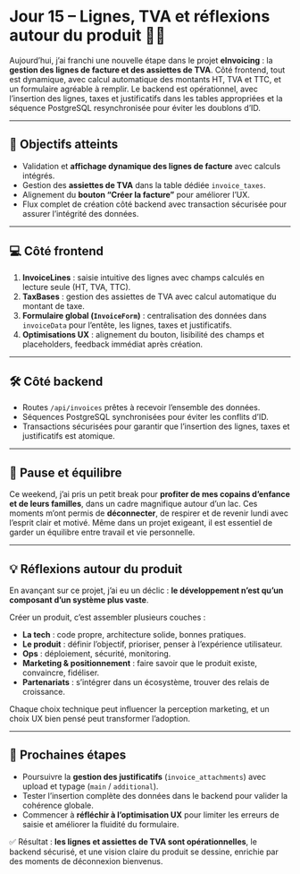 # Jour 15 – Lignes, TVA et réflexions autour du produit 🧾🌿

Aujourd’hui, j’ai franchi une nouvelle étape dans le projet **eInvoicing** : la **gestion des lignes de facture et des assiettes de TVA**. Côté frontend, tout est dynamique, avec calcul automatique des montants HT, TVA et TTC, et un formulaire agréable à remplir. Le backend est opérationnel, avec l’insertion des lignes, taxes et justificatifs dans les tables appropriées et la séquence PostgreSQL resynchronisée pour éviter les doublons d’ID.

---

## 🎯 Objectifs atteints

- Validation et **affichage dynamique des lignes de facture** avec calculs intégrés.  
- Gestion des **assiettes de TVA** dans la table dédiée `invoice_taxes`.  
- Alignement du **bouton “Créer la facture”** pour améliorer l’UX.  
- Flux complet de création côté backend avec transaction sécurisée pour assurer l’intégrité des données.

---

## 💻 Côté frontend

1. **InvoiceLines** : saisie intuitive des lignes avec champs calculés en lecture seule (HT, TVA, TTC).  
2. **TaxBases** : gestion des assiettes de TVA avec calcul automatique du montant de taxe.  
3. **Formulaire global (`InvoiceForm`)** : centralisation des données dans `invoiceData` pour l’entête, les lignes, taxes et justificatifs.  
4. **Optimisations UX** : alignement du bouton, lisibilité des champs et placeholders, feedback immédiat après création.  

---

## 🛠 Côté backend

- Routes `/api/invoices` prêtes à recevoir l’ensemble des données.  
- Séquences PostgreSQL synchronisées pour éviter les conflits d’ID.  
- Transactions sécurisées pour garantir que l’insertion des lignes, taxes et justificatifs est atomique.  

---

## 🌿 Pause et équilibre

Ce weekend, j’ai pris un petit break pour **profiter de mes copains d’enfance et de leurs familles**, dans un cadre magnifique autour d’un lac. Ces moments m’ont permis de **déconnecter**, de respirer et de revenir lundi avec l’esprit clair et motivé. Même dans un projet exigeant, il est essentiel de garder un équilibre entre travail et vie personnelle.

---

## 💡 Réflexions autour du produit

En avançant sur ce projet, j’ai eu un déclic : **le développement n’est qu’un composant d’un système plus vaste**.  

Créer un produit, c’est assembler plusieurs couches :  

- **La tech** : code propre, architecture solide, bonnes pratiques.  
- **Le produit** : définir l’objectif, prioriser, penser à l’expérience utilisateur.  
- **Ops** : déploiement, sécurité, monitoring.  
- **Marketing & positionnement** : faire savoir que le produit existe, convaincre, fidéliser.  
- **Partenariats** : s’intégrer dans un écosystème, trouver des relais de croissance.  

Chaque choix technique peut influencer la perception marketing, et un choix UX bien pensé peut transformer l’adoption.

---

## 🚀 Prochaines étapes

- Poursuivre la **gestion des justificatifs** (`invoice_attachments`) avec upload et typage (`main` / `additional`).  
- Tester l’insertion complète des données dans le backend pour valider la cohérence globale.  
- Commencer à **réfléchir à l’optimisation UX** pour limiter les erreurs de saisie et améliorer la fluidité du formulaire.  

✅ Résultat : **les lignes et assiettes de TVA sont opérationnelles**, le backend sécurisé, et une vision claire du produit se dessine, enrichie par des moments de déconnexion bienvenus.
